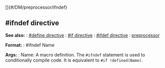 []{#/DM/preprocessor/ifndef}
  ## #ifndef directive
  **See also:**
  :   [#define directive](ref/DM/preprocessor/define)
  :   [#if directive](ref/DM/preprocessor/if)
  :   [#ifdef directive](ref/DM/preprocessor/ifdef)
  :   [preprocessor](ref/DM/preprocessor)
  <!-- -->
  **Format:**
  :   #ifndef Name
  <!-- -->
  **Args:**
  :   Name: A macro definition.
  The `#ifndef` statement is used to conditionally compile code. It is
  equivalent to `#if !defined(Name)`.